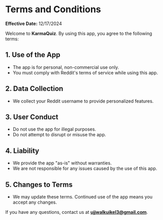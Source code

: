 # **Terms and Conditions**

**Effective Date:** 12/17/2024

Welcome to **KarmaQuiz**. By using this app, you agree to the following terms:  

## **1. Use of the App**  
- The app is for personal, non-commercial use only.  
- You must comply with Reddit's terms of service while using this app.  

## **2. Data Collection**  
- We collect your Reddit username to provide personalized features.  

## **3. User Conduct**  
- Do not use the app for illegal purposes.  
- Do not attempt to disrupt or misuse the app.  

## **4. Liability**  
- We provide the app "as-is" without warranties.  
- We are not responsible for any issues caused by the use of this app.  

## **5. Changes to Terms**  
- We may update these terms. Continued use of the app means you accept any changes.  

If you have any questions, contact us at **ujjwalkuikel3@gmail.com**.  
